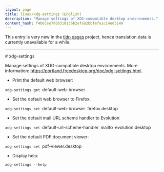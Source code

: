 ```yaml
---
layout: page
title: linux/xdg-settings (English)
description: "Manage settings of XDG-compatible desktop environments."
content_hash: f4b6cee7d6b310136b2efa82bbfefa1c14ed5149
---
```


This entry is very new in the [tldr-pages](https://github.com/tldr-pages/tldr) project, hence translation data is currently unavailable for a while.

<hr># xdg-settings

Manage settings of XDG-compatible desktop environments.
More information: <https://portland.freedesktop.org/doc/xdg-settings.html>.

- Print the default web browser:

`xdg-settings get `<span class="tldr-var badge badge-pill bg-dark-lm bg-white-dm text-white-lm text-dark-dm font-weight-bold">default-web-browser</span>

- Set the default web browser to Firefox:

`xdg-settings set `<span class="tldr-var badge badge-pill bg-dark-lm bg-white-dm text-white-lm text-dark-dm font-weight-bold">default-web-browser</span>` `<span class="tldr-var badge badge-pill bg-dark-lm bg-white-dm text-white-lm text-dark-dm font-weight-bold">firefox.desktop</span>

- Set the default mail URL scheme handler to Evolution:

`xdg-settings set `<span class="tldr-var badge badge-pill bg-dark-lm bg-white-dm text-white-lm text-dark-dm font-weight-bold">default-url-scheme-handler</span>` `<span class="tldr-var badge badge-pill bg-dark-lm bg-white-dm text-white-lm text-dark-dm font-weight-bold">mailto</span>` `<span class="tldr-var badge badge-pill bg-dark-lm bg-white-dm text-white-lm text-dark-dm font-weight-bold">evolution.desktop</span>

- Set the default PDF document viewer:

`xdg-settings set `<span class="tldr-var badge badge-pill bg-dark-lm bg-white-dm text-white-lm text-dark-dm font-weight-bold">pdf-viewer.desktop</span>

- Display help:

`xdg-settings --help`
